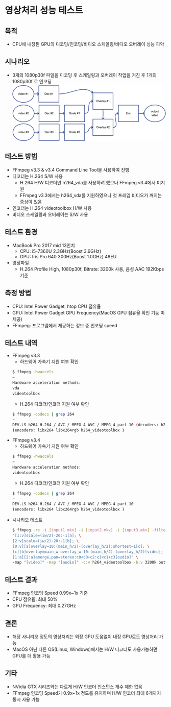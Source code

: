 # 영상처리 성능 테스트
## 목적
- CPU에 내장된 GPU의 디코딩/인코딩/비디오 스케일링/비디오 오버레이 성능 파악
## 시나리오
- 3개의 1080p30f 파일을 디코딩 후 스케일링과 오버레이 작업을 거친 후 1개의 1080p30f 로 인코딩
![filter_graph](./images/filter_graph.png)
## 테스트 방법
- FFmpeg v3.3 & v3.4 Command Line Tool을 사용하여 진행
- 디코더는 H.264 S/W 사용
    - H.264 H/W 디코더인 h264_vda를 사용하려 했으나 FFmpeg v3.4에서 미지원
    - FFmpeg v3.3에서는 h264_vda를 지원하였으나 첫 프레임 비디오가 깨지는 증상이 있음
- 인코더는 H.264 videotoolbox H/W 사용
- 비디오 스케일링과 오버레이는 S/W 사용
## 테스트 환경
- MacBook Pro 2017 mid 13인치
    - CPU: i5-7360U 2.3GHz(Boost 3.6GHz)
    - GPU: Iris Pro 640 300Hz(Boost 1.0GHz) 48EU
- 영상파일
    - H.264 Profile High, 1080p30f, Bitrate: 3200k 사용, 음성 AAC 192Kbps 기준
## 측정 방법
- CPU: Intel Power Gadget, htop CPU 점유율
- GPU: Intel Power Gadget GPU Frequency(MacOS GPU 점유율 확인 기능 미제공)
- FFmpeg: 프로그램에서 제공하는 정보 중 인코딩 speed
## 테스트 내역
- FFmpeg v3.3
    - 하드웨어 가속기 지원 여부 확인
    ```sh
    $ ffmpeg -hwaccels
    ~
    Hardware acceleration methods:
    vda
    videotoolbox
    ```
    - H.264 디코더/인코더 지원 여부 확인
    ```sh
    $ ffmpeg -codecs | grep 264
    ~
    DEV.LS h264 H.264 / AVC / MPEG-4 AVC / MPEG-4 part 10 (decoders: h264 h264_vda )
    (encoders: libx264 libx264rgb h264_videotoolbox )
    ```
- FFmpeg v3.4
    - 하드웨어 가속기 지원 여부 확인
    ```sh
    $ ffmpeg -hwaccels
    ~
    Hardware acceleration methods:
    videotoolbox
    ```
    - H.264 디코더/인코더 지원 여부 확인
    ```sh
    $ ffmpeg -codecs | grep 264
    ~
    DEV.LS h264 H.264 / AVC / MPEG-4 AVC / MPEG-4 part 10
    (encoders: libx264 libx264rgb h264_videotoolbox )
    ```
- 시나리오 테스트
    ```sh
    $ ffmpeg -re -i [input1.mkv] -i [input2.mkv] -i [input3.mkv] -filter_complex \
    "[1:v]scale=(iw/2)-20:-1[a]; \
    [2:v]scale=(iw/2)-20:-1[b]; \
    [0:v][a]overlay=10:(main_h/2)-(overlay_h/2):shortest=1[c]; \
    [c][b]overlay=main_w-overlay_w-10:(main_h/2)-(overlay_h/2)[video]; \
    [1:a][2:a]amerge,pan=stereo:c0<c0+c2:c1<c1+c3[audio]" \
    -map "[video]" -map "[audio]" -c:v h264_videotoolbox -b:v 3200k output.mkv
    ```
## 테스트 결과
- FFmpeg 인코딩 Speed 0.99x~1x 기준
- CPU 점유율: 최대 50%
- GPU Frequency: 최대 0.27GHz
## 결론
- 해당 사니리오 정도의 영상처리는 외장 GPU 도움없이 내장 GPU로도 영상처리 가능
- MacOS 아닌 다른 OS(Linux, Windows)에서는 H/W 디코더도 사용가능하면 GPU를 더 활용 가능
## 기타
- NVidia GTX 시리즈와는 다르게 H/W 인코더 인스턴스 개수 제한 없음
- FFmpeg 인코딩 Speed가 0.9x~1x 정도를 유지하며 H/W 인코더 최대 6개까지 동시 사용 가능
